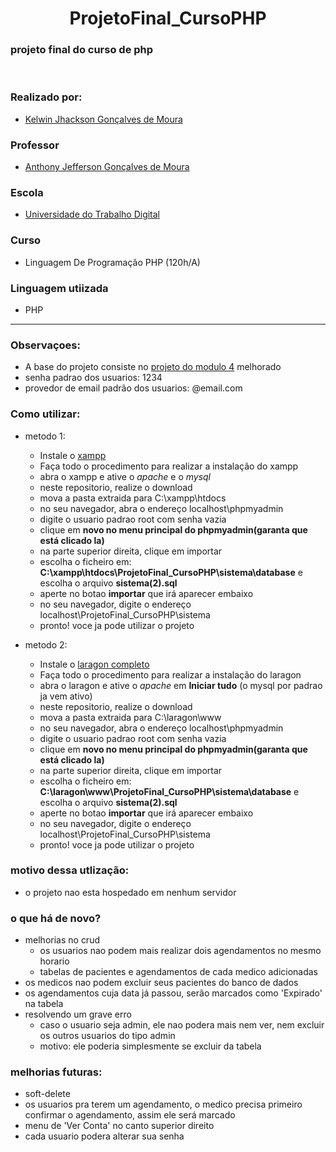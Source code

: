 <div align="center">

# ProjetoFinal_CursoPHP

</div>

### projeto final do curso de php 

<br>

<h3>Realizado por:</h3>

- [Kelwin Jhackson Gonçalves de Moura](https://github.com/Kelwinkxps13) <br>

<h3>Professor</h3>

- [Anthony Jefferson Gonçalves de Moura](https://github.com/anthonyjeff)<br>

<h3>Escola</h3>

- [Universidade do Trabalho Digital](https://www.cursosutd.inf.br/)

<h3>Curso</h3>

- Linguagem De Programação PHP (120h/A)

<h3>Linguagem utiizada</h3>

- PHP

<hr>

### Observaçoes:
- A base do projeto consiste no [projeto do modulo 4](https://github.com/Kelwinkxps13/Atividades_CursoPHP/tree/main/Modulo04/ExercicioDeProgressaoDeModulo) melhorado
- senha padrao dos usuarios: 1234
- provedor de email padrão dos usuarios: @email.com

### Como utilizar:
- metodo 1:
  - Instale o [xampp](https://www.apachefriends.org/pt_br/download.html)
  - Faça todo o procedimento para realizar a instalação do xampp
  - abra o xampp e ative o *apache* e o *mysql*
  - neste repositorio, realize o download
  - mova a pasta extraida para C:\xampp\htdocs
  - no seu navegador, abra o endereço localhost\phpmyadmin
  - digite o usuario padrao root com senha vazia
  - clique em **novo no menu principal do phpmyadmin(garanta que está clicado la)**
  - na parte superior direita, clique em importar
  - escolha o ficheiro em: **C:\xampp\htdocs\ProjetoFinal_CursoPHP\sistema\database** e escolha o arquivo **sistema(2).sql**
  - aperte no botao **importar** que irá aparecer embaixo
  - no seu navegador, digite o endereço localhost\ProjetoFinal_CursoPHP\sistema
  - pronto! voce ja pode utilizar o projeto
  
- metodo 2:
  - Instale o [laragon completo](https://laragon.org/download/index.html)
  - Faça todo o procedimento para realizar a instalação do laragon
  - abra o laragon e ative o *apache* em **Iniciar tudo** (o mysql por padrao ja vem ativo)
  - neste repositorio, realize o download
  - mova a pasta extraida para C:\laragon\www
  - no seu navegador, abra o endereço localhost\phpmyadmin
  - digite o usuario padrao root com senha vazia
  - clique em **novo no menu principal do phpmyadmin(garanta que está clicado la)**
  - na parte superior direita, clique em importar
  - escolha o ficheiro em: **C:\laragon\www\ProjetoFinal_CursoPHP\sistema\database** e escolha o arquivo **sistema(2).sql**
  - aperte no botao **importar** que irá aparecer embaixo
  - no seu navegador, digite o endereço localhost\ProjetoFinal_CursoPHP\sistema
  - pronto! voce ja pode utilizar o projeto

### motivo dessa utlização:
- o projeto nao esta hospedado em nenhum servidor

### o que há de novo?
- melhorias no crud
    - os usuarios nao podem mais realizar dois agendamentos no mesmo horario
    - tabelas de pacientes e agendamentos de cada medico adicionadas
- os medicos nao podem excluir seus pacientes do banco de dados
- os agendamentos cuja data já passou, serão marcados como 'Expirado' na tabela
- resolvendo um grave erro
    - caso o usuario seja admin, ele nao podera mais nem ver, nem excluir os outros usuarios do tipo admin
    - motivo: ele poderia simplesmente se excluir da tabela
  
### melhorias futuras:
- soft-delete
- os usuarios pra terem um agendamento, o medico precisa primeiro confirmar o agendamento, assim ele será marcado
- menu de 'Ver Conta' no canto superior direito
- cada usuario podera alterar sua senha
